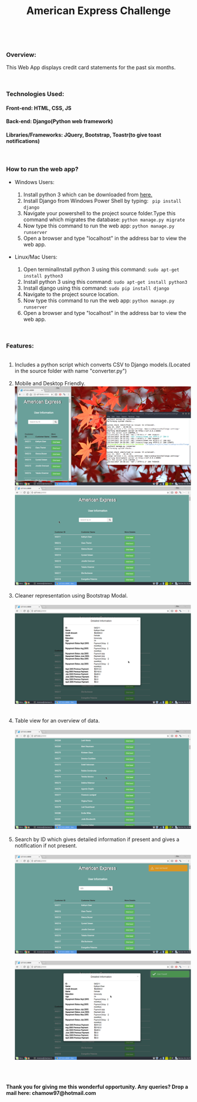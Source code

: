 <!DOCTYPE html>
<html>
<body>
	<h1 style="margin-left: auto; margin-right: auto; text-align: center;"><strong>American Express Challenge</strong></h1>
	<br><br><br>
	<h3><strong>Overview: </strong></h3>
	<p>This Web App displays credit card statements for the past six months.</p>
	<br>
	<h3><strong>Technologies Used: </strong></h3>
	<h4>Front-end: HTML, CSS, JS</h4>
	<h4>Back-end: Django(Python web framework)</h4>
	<h4>Libraries/Frameworks: JQuery, Bootstrap, Toastr(to give toast notifications)</h4>
	<br>
	<h3><strong>How to run the web app? </strong></h3>
	<ul>
		<li>Windows Users: 
			<ol>
			<br>
				<li>Install python 3 which can be downloaded from <a href="https://www.python.org/downloads/">here.</a></li>
				<li>Install Django from Windows Power Shell by typing: <code> pip install django</code></li>
				<li>Navigate your powershell to the project source folder.Type this command which migrates the database: <code>python manage.py migrate</code> </li>
				<li>Now type this command to run the web app: <code>python manage.py runserver</code></li>
				<li>Open a browser and type "localhost" in the address bar to view the web app.</li><br>
			</ol>
		</li>
		<li>Linux/Mac Users: <br>
			<ol><br>
				<li>Open terminalInstall python 3 using this command: <code>sudo apt-get install python3</code></li>
				<li>Install python 3 using this command: <code>sudo apt-get install python3</code></li>
				<li>Install django using this command: <code>sudo pip install django</code></li>
				<li>Navigate to the project source location.</li>
				<li>Now type this command to run the web app: <code>python manage.py runserver</code></li>
				<li>Open a browser and type "localhost" in the address bar to view the web app.</li>
			</ol>
		</li>
	</ul>
	<br>
<h3>Features:</h3>
<ol><br>
	<li>Includes a python script which converts CSV to Django models.(Located in the source folder with name "converter.py")</li><br>
	<li>Mobile and Desktop Friendly.<br> <img src="Screenshots/8.png"><br><img src="Screenshots/1.png"><br></li><br>
	<li>Cleaner representation using Bootstrap Modal.<br><br><img src="Screenshots/3.png"></li><br><br>
	<li>Table view for an overview of data. <br><br><img src="Screenshots/2.png"><br><br></li>
	<li>Search by ID which gives detailed information if present and gives a notification if not present.<br><br> <img src="Screenshots/5.png"><br><br><img src="Screenshots/7.png"><br></li>

</ol>
<br><br>
<p><strong>Thank you for giving me this wonderful opportunity. Any queries? Drop a mail here: chamow97@hotmail.com </strong></p>
</body>
</html>